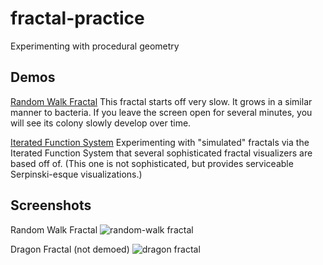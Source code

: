 # fractal-practice
Experimenting with procedural geometry

## Demos

[Random Walk Fractal](https://intrepidolivia.github.io/fractal-practice/randomwalk_index.html)
This fractal starts off very slow. It grows in a similar manner to bacteria. If you leave the screen open for several minutes, you will see its colony slowly develop over time.

[Iterated Function System](https://intrepidolivia.github.io/fractal-practice/iteratedfn_index.html)
Experimenting with "simulated" fractals via the Iterated Function System that several sophisticated fractal visualizers are based off of. (This one is not sophisticated, but provides serviceable Serpinski-esque visualizations.)

## Screenshots

Random Walk Fractal
![random-walk fractal](https://i.imgur.com/xKqLIsE.png)

Dragon Fractal (not demoed)
![dragon fractal](https://i.imgur.com/p8ZfahH.png)
